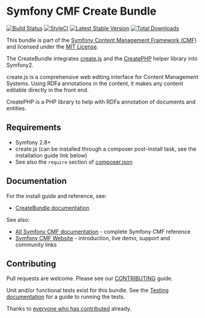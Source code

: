 # Symfony CMF Create Bundle

[![Build Status](https://travis-ci.org/symfony-cmf/create-bundle.svg?branch=master)](https://travis-ci.org/symfony-cmf/create-bundle)
[![StyleCI](https://styleci.io/repos/5883356/shield)](https://styleci.io/repos/5883356)
[![Latest Stable Version](https://poser.pugx.org/symfony-cmf/create-bundle/version.png)](https://packagist.org/packages/symfony-cmf/create-bundle)
[![Total Downloads](https://poser.pugx.org/symfony-cmf/create-bundle/d/total.png)](https://packagist.org/packages/symfony-cmf/create-bundle)

This bundle is part of the [Symfony Content Management Framework (CMF)](http://cmf.symfony.com/)
and licensed under the [MIT License](LICENSE).

The CreateBundle integrates [create.js](http://createjs.org/) and the
[CreatePHP](https://github.com/flack/createphp) helper library into Symfony2.

create.js is a comprehensive web editing interface for Content Management
Systems. Using RDFa annotations in the content, it makes any content editable
directly in the front end.

CreatePHP is a PHP library to help with RDFa annotation of documents
and entities.


## Requirements

* Symfony 2.8+
* create.js (can be installed through a composer post-install task, see the installation guide link below)
* See also the `require` section of [composer.json](composer.json)


## Documentation

For the install guide and reference, see:

* [CreateBundle documentation](http://symfony.com/doc/master/cmf/bundles/create/index.html)

See also:

* [All Symfony CMF documentation](http://symfony.com/doc/master/cmf/index.html) - complete Symfony CMF reference
* [Symfony CMF Website](http://cmf.symfony.com/) - introduction, live demo, support and community links


## Contributing

Pull requests are welcome. Please see our [CONTRIBUTING](CONTRIBUTING.md) guide.

Unit and/or functional tests exist for this bundle. See the
[Testing documentation](http://symfony.com/doc/master/cmf/components/testing.html)
for a guide to running the tests.

Thanks to
[everyone who has contributed](https://github.com/symfony-cmf/CreateBundle/contributors) already.
